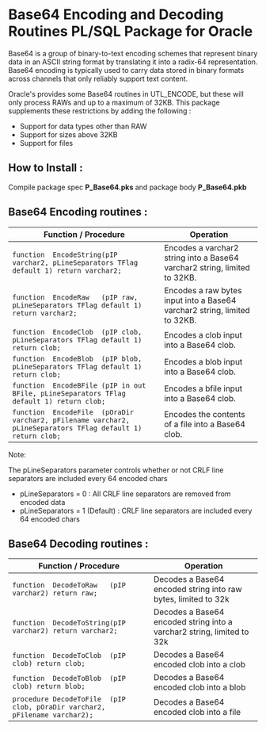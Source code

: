 # Base64 Encoding and Decoding Routines PL/SQL Package for Oracle

Base64 is a group of binary-to-text encoding schemes that represent binary data in an ASCII string format by translating it into a radix-64 representation.  Base64 encoding is typically used to carry data stored in binary formats across channels that only reliably support text content.

Oracle's provides some Base64 routines in UTL_ENCODE, but these will only process RAWs and up to a maximum of 32KB.  This package supplements these restrictions by adding the following :
* Support for data types other than RAW
* Support for sizes above 32KB
* Support for files

## How to Install :

Compile package spec **P_Base64.pks** and package body **P_Base64.pkb**

## Base64 Encoding routines :

Function / Procedure | Operation
--------------------------------------------------------|----------------------------------------------------------------
`function  EncodeString(pIP varchar2, pLineSeparators TFlag default 1) return varchar2;` | Encodes a varchar2 string into a Base64 varchar2 string, limited to 32KB.
`function  EncodeRaw   (pIP raw, pLineSeparators TFlag default 1) return varchar2;` | Encodes a raw bytes input into a Base64 varchar2 string, limited to 32KB.
`function  EncodeClob  (pIP clob, pLineSeparators TFlag default 1) return clob;` | Encodes a clob input into a Base64 clob.
`function  EncodeBlob  (pIP blob, pLineSeparators TFlag default 1) return clob;` | Encodes a blob input into a Base64 clob.
`function  EncodeBFile (pIP in out BFile, pLineSeparators TFlag default 1) return clob;` | Encodes a bfile input into a Base64 clob.
`function  EncodeFile  (pOraDir varchar2, pFilename varchar2, pLineSeparators TFlag default 1) return clob;` | Encodes the contents of a file into a Base64 clob.

Note:

The pLineSeparators parameter controls whether or not CRLF line separators are included every 64 encoded chars
* pLineSeparators = 0 : All CRLF line separators are removed from encoded data
* pLineSeparators = 1 (Default) : CRLF line separators are included every 64 encoded chars


## Base64 Decoding routines :

Function / Procedure | Operation
--------------------------------------------------------|----------------------------------------------------------------
`function  DecodeToRaw   (pIP varchar2) return raw;` | Decodes a Base64 encoded string into raw bytes, limited to 32k
`function  DecodeToString(pIP varchar2) return varchar2;` | Decodes a Base64 encoded string into a varchar2 string, limited to 32k
`function  DecodeToClob  (pIP clob) return clob;` | Decodes a Base64 encoded clob into a clob
`function  DecodeToBlob  (pIP clob) return blob;` | Decodes a Base64 encoded clob into a blob
`procedure DecodeToFile  (pIP clob, pOraDir varchar2, pFilename varchar2);` | Decodes a Base64 encoded clob into a file
